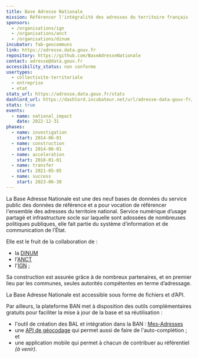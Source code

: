 ```yaml
---
title: Base Adresse Nationale
mission: Référencer l'intégralité des adresses du territoire français
sponsors:
  - /organisations/ign
  - /organisations/anct
  - /organisations/dinum
incubator: fab-geocommuns
link: https://adresse.data.gouv.fr
repository: https://github.com/BaseAdresseNationale
contact: adresse@data.gouv.fr
accessibility_status: non conforme
usertypes:
  - collectivite-territoriale
  - entreprise
  - etat
stats_url: https://adresse.data.gouv.fr/stats
dashlord_url: https://dashlord.incubateur.net/url/adresse-data-gouv-fr/
stats: true
events:
  - name: national_impact
    date: 2022-12-31
phases:
  - name: investigation
    start: 2014-06-01
  - name: construction
    start: 2014-06-01
  - name: acceleration
    start: 2018-01-01
  - name: transfer
    start: 2021-05-05
  - name: success
    start: 2023-06-30
---
```

La Base Adresse Nationale est une des neuf bases de données du service public des données de référence et a pour vocation de référencer l'ensemble des adresses du territoire national. Service numérique d’usage partagé et infrastructure socle sur laquelle sont adossées de nombreuses politiques publiques, elle fait partie du système d’information et de communication de l’État.

Elle est le fruit de la collaboration de :

- la [DINUM](https://www.numerique.gouv.fr/)
- l'[ANCT](https://agence-cohesion-territoires.gouv.fr/)
- l'[IGN](http://www.ign.fr/) ;


Sa construction est assurée grâce à de nombreux partenaires, et en premier lieu par les communes, seules autorités compétentes en terme d’adressage.

La Base Adresse Nationale est accessible sous forme de fichiers et d’API.

Par ailleurs, la plateforme BAN met à disposition des outils complémentaires gratuits pour faciliter la mise à jour de la base et sa réutilisation :

- l'outil de création des BAL et intégration  dans la BAN : [Mes-Adresses](https://mes-adresses.data.gouv.fr/)
- une [API de géocodage](https://api.gouv.fr/api/base-adresse-nationale.html) qui permet aussi de faire de l'auto-complétion ; et
- une application mobile qui permet à chacun de contribuer au référentiel _(à venir)_.
